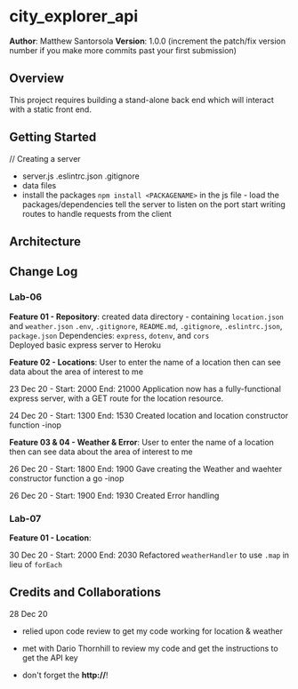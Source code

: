 # city_explorer_api

**Author**: Matthew Santorsola
**Version**: 1.0.0 (increment the patch/fix version number if you make more commits past your first submission)

## Overview

This project requires building a stand-alone back end which will interact with a static front end.

## Getting Started
<!-- What are the steps that a user must take in order to build this app on their own machine and get it running? -->

// Creating a server

- server.js .eslintrc.json .gitignore
- data files
- install the packages `npm install <PACKAGENAME>`
in the js file - load the packages/dependencies
tell the server to listen on the port
start writing routes to handle requests from the client

## Architecture
<!-- Provide a detailed description of the application design. What technologies (languages, libraries, etc) you're using, and any other relevant design information. -->

## Change Log

### Lab-06

__Feature 01 - Repository__:
created data directory - containing `location.json` and `weather.json`
`.env`, `.gitignore`, `README.md`, `.gitignore`, `.eslintrc.json`, `package.json`
Dependencies: `express`, `dotenv`, and `cors`  
Deployed basic express server to Heroku

__Feature 02 - Locations__: User to enter the name of a location then can see data about the area of interest to me

23 Dec 20 - Start: 2000 End: 21000
Application now has a fully-functional express server, with a GET route for the location resource.

24 Dec 20 - Start: 1300 End: 1530
Created location and location constructor function -inop

__Feature 03 & 04 - Weather & Error__: User to enter the name of a location then can see data about the area of interest to me

26 Dec 20 - Start: 1800 End: 1900
Gave creating the Weather and waehter constructor function a go -inop

26 Dec 20 - Start: 1900 End: 1930
Created Error handling

### Lab-07

__Feature 01 - Location__:

30 Dec 20 - Start: 2000 End: 2030
Refactored `weatherHandler` to use `.map` in lieu of `forEach`

## Credits and Collaborations

28 Dec 20 

- relied upon code review to get my code working for location & weather
- met with Dario Thornhill to review my code and get the instructions to get the API key

- don't forget the **http://**!